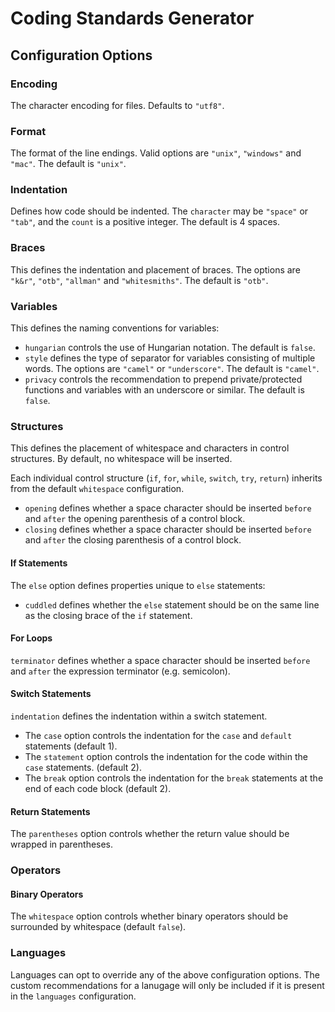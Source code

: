 # Coding Standards Generator


## Configuration Options

### Encoding

The character encoding for files. Defaults to `"utf8"`.

### Format

The format of the line endings. Valid options are `"unix"`, `"windows"` and `"mac"`. The default is `"unix"`.

### Indentation

Defines how code should be indented. The `character` may be `"space"` or `"tab"`, and the `count` is a positive integer. The default is 4 spaces.

### Braces

This defines the indentation and placement of braces. The options are `"k&r"`, `"otb"`, `"allman"` and `"whitesmiths"`. The default is `"otb"`.

### Variables

This defines the naming conventions for variables:

* `hungarian` controls the use of Hungarian notation. The default is `false`.
* `style` defines the type of separator for variables consisting of multiple words. The options are `"camel"` or `"underscore"`. The default is `"camel"`.
* `privacy` controls the recommendation to prepend private/protected functions and variables with an underscore or similar. The default is `false`.

### Structures

This defines the placement of whitespace and characters in control structures. By default, no whitespace will be inserted.

Each individual control structure (`if`, `for`, `while`, `switch`, `try`, `return`) inherits from the default `whitespace` configuration.

* `opening` defines whether a space character should be inserted `before` and `after` the opening parenthesis of a control block.
* `closing` defines whether a space character should be inserted `before` and `after` the closing parenthesis of a control block.

#### If Statements

The `else` option defines properties unique to `else` statements:

* `cuddled` defines whether the `else` statement should be on the same line as the closing brace of the `if` statement.

#### For Loops

`terminator` defines whether a space character should be inserted `before` and `after` the expression terminator (e.g. semicolon).

#### Switch Statements

`indentation` defines the indentation within a switch statement.

* The `case` option controls the indentation for the `case` and `default` statements (default 1).
* The `statement` option controls the indentation for the code within the `case` statements. (default 2).
* The `break` option controls the indentation for the `break` statements at the end of each code block (default 2).

#### Return Statements

The `parentheses` option controls whether the return value should be wrapped in parentheses.

### Operators

#### Binary Operators

The `whitespace` option controls whether binary operators should be surrounded by whitespace (default `false`).


### Languages

Languages can opt to override any of the above configuration options. The custom recommendations for a lanugage will only be included if it is present in the `languages` configuration.
